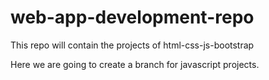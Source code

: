 # web-app-development-repo
This repo will contain the projects of html-css-js-bootstrap

Here we are going to create a branch for javascript projects.
